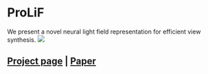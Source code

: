 # ProLiF
We present a novel neural light field representation for efficient view synthesis.
![](./static/giants-1m.gif)

## [Project page](https://totoro97.github.io/projects/prolif/) |  [Paper](https://arxiv.org/abs/xxxx.xxxxx)

